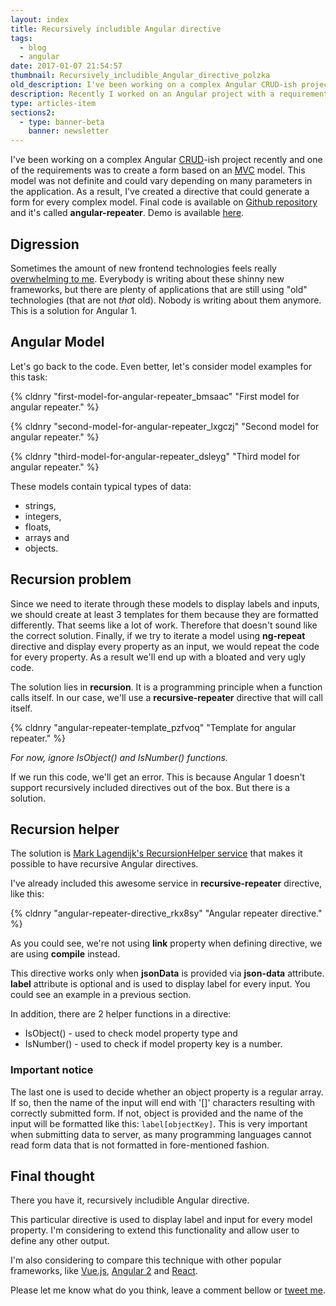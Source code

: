 ```yaml
---
layout: index
title: Recursively includible Angular directive
tags:
  - blog
  - angular
date: 2017-01-07 21:54:57
thumbnail: Recursively_includible_Angular_directive_polzka
old_description: I've been working on a complex Angular CRUD-ish project recently and one of the requirements was to create a form based on an MVC model. I've created a directive that could generate a form for every complex model.
description: Recently I worked on an Angular project with a requirement for a form based on an MVC model. I created a directive to generate a form for every complex models.
type: articles-item
sections2:
  - type: banner-beta
    banner: newsletter
---
```


I've been working on a complex Angular [CRUD](https://en.wikipedia.org/wiki/Create,_read,_update_and_delete)-ish project recently and one of the requirements was to create a form based on an [MVC](https://en.wikipedia.org/wiki/Model%E2%80%93view%E2%80%93controller) model. This model was not definite and could vary depending on many parameters in the application. As a result, I've created a directive that could generate a form for every complex model. Final code is available on [Github repository](https://github.com/maliMirkec/angular-repeater) and it's called **angular-repeater**. Demo is available [here](https://frontend-developer.xyz/angular-repeater/).

<!-- more -->

## Digression

Sometimes the amount of new frontend technologies feels really [overwhelming to me](https://hackernoon.com/how-it-feels-to-learn-javascript-in-2016-d3a717dd577f#.h9purwu1w). Everybody is writing about these shinny new frameworks, but there are plenty of applications that are still using "old" technologies (that are not _that_ old). Nobody is writing about them anymore. This is a solution for Angular 1.

## Angular Model

Let's go back to the code. Even better, let's consider model examples for this task:

{% cldnry "first-model-for-angular-repeater_bmsaac" "First model for angular repeater." %}

{% cldnry "second-model-for-angular-repeater_lxgczj" "Second model for angular repeater." %}

{% cldnry "third-model-for-angular-repeater_dsleyg" "Third model for angular repeater." %}

These models contain typical types of data:

* strings,
* integers,
* floats,
* arrays and
* objects.

## Recursion problem

Since we need to iterate through these models to display labels and inputs, we should create at least 3 templates for them because they are formatted differently. That seems like a lot of work. Therefore that doesn't sound like the correct solution. Finally, if we try to iterate a model using **ng-repeat** directive and display every property as an input, we would repeat the code for every property. As a result we'll end up with a bloated and very ugly code.

The solution lies in **recursion**. It is a programming principle when a function calls itself. In our case, we'll use a **recursive-repeater** directive that will call itself.

{% cldnry "angular-repeater-template_pzfvoq" "Template for angular repeater." %}

_For now, ignore IsObject() and IsNumber() functions._

If we run this code, we'll get an error. This is because Angular 1 doesn't support recursively included directives out of the box. But there is a solution.

## Recursion helper

The solution is [Mark Lagendijk's RecursionHelper service](https://github.com/marklagendijk/angular-recursion) that makes it possible to have recursive Angular directives.

I've already included this awesome service in **recursive-repeater** directive, like this:

{% cldnry "angular-repeater-directive_rkx8sy" "Angular repeater directive." %}

As you could see, we're not using **link** property when defining directive, we are using **compile** instead.

This directive works only when **jsonData** is provided via **json-data** attribute. **label** attribute is optional and is used to display label for every input. You could see an example in a previous section.

In addition, there are 2 helper functions in a directive:

* IsObject() - used to check model property type and
* IsNumber() - used to check if model property key is a number.

### Important notice

The last one is used to decide whether an object property is a regular array. If so, then the name of the input will end with '[]' characters resulting with correctly submitted form. If not, object is provided and the name of the input will be formatted like this: `label[objectKey]`. This is very important when submitting data to server, as many programming languages cannot read form data that is not formatted in fore-mentioned fashion.

## Final thought

There you have it, recursively includible Angular directive.

This particular directive is used to display label and input for every model property. I'm considering to extend this functionality and allow user to define any other output.

I'm also considering to compare this technique with other popular frameworks, like [Vue.js](https://vuejs.org/), [Angular 2](https://angular.io/) and [React](https://facebook.github.io/react/).

Please let me know what do you think, leave a comment bellow or [tweet me](https://twitter.com/malimirkeccita).

